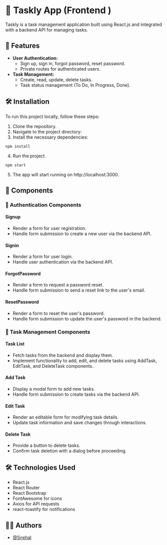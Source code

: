 # 💼 Taskly App (Frontend )

Taskly is a task management application built using React.js and integrated with a backend API for managing tasks.

## 🚀 Features

- **User Authentication:**
  - Sign up, sign in, forgot password, reset password.
  - Private routes for authenticated users.
- **Task Management:**
  - Create, read, update, delete tasks.
  - Task status management (To Do, In Progress, Done).

## 🛠️ Installation

To run this project locally, follow these steps:

1. Clone the repository.
2. Navigate to the project directory:
3. Install the necessary dependencies:

```
npm install
```

4. Run the project.

```
npm start
```

5. The app will start running on http://localhost:3000.

## 🧩 Components

### 🔐 Authentication Components

#### Signup

- Render a form for user registration.
- Handle form submission to create a new user via the backend API.

#### Signin

- Render a form for user login.
- Handle user authentication via the backend API.

#### ForgotPassword

- Render a form to request a password reset.
- Handle form submission to send a reset link to the user's email.

#### ResetPassword

- Render a form to reset the user's password.
- Handle form submission to update the user's password in the backend.

### 📝 Task Management Components

#### Task List

- Fetch tasks from the backend and display them.
- Implement functionality to add, edit, and delete tasks using AddTask, EditTask, and DeleteTask components.

#### Add Task

- Display a modal form to add new tasks.
- Handle form submission to create tasks via the backend API.

#### Edit Task

- Render an editable form for modifying task details.
- Update task information and save changes through interactions.

#### Delete Task

- Provide a button to delete tasks.
- Confirm task deletion with a dialog before proceeding.

## 🛠️ Technologies Used

- React.js
- React Router
- React Bootstrap
- FontAwesome for icons
- Axios for API requests
- react-toastify for notifications

## 👩‍💻 Authors

- [@Snehal](https://github.com/Snehal-Salvi)
